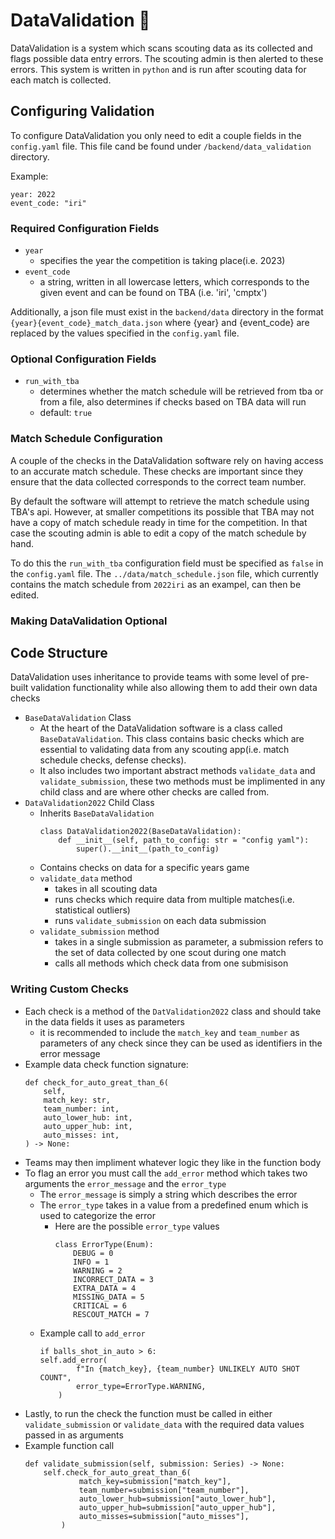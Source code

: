 # DataValidation 📔

DataValidation is a system which scans scouting data as its collected and flags possible data entry errors. The scouting admin is then alerted to these errors. This system is written in `python` and is run after scouting data for each match is collected.


## Configuring Validation

To configure DataValidation you only need to edit a couple fields in the `config.yaml` file. This file cand be found under `/backend/data_validation` directory.

Example:
```
year: 2022
event_code: "iri"
```

### Required Configuration Fields

 - `year`
    - specifies the year the competition is taking place(i.e. 2023)
 -  `event_code`
    - a string, written in all lowercase letters, which corresponds to the given event and can be found on TBA (i.e. 'iri', 'cmptx')

Additionally, a json file must exist in the `backend/data` directory in the format `{year}{event_code}_match_data.json` where {year} and {event_code} are replaced by the values specified in the `config.yaml` file.

### Optional Configuration Fields
 - `run_with_tba`
    - determines whether the match schedule will be retrieved from tba or from a file, also determines if checks based on TBA data will run
    - default: `true`

### Match Schedule Configuration
A couple of the checks in the DataValidation software rely on having access to an accurate match schedule. These checks are important since they ensure that the data collected corresponds to the correct team number. 

By default the software will attempt to retrieve the match schedule using TBA's api. However, at smaller competitions its possible that TBA may not have a copy of match schedule ready in time for the competition. In that case the scouting admin is able to edit a copy of the match schedule by hand.

To do this the `run_with_tba` configuration field must be specified as `false` in the `config.yaml` file. The `../data/match_schedule.json` file, which currently contains the match schedule from `2022iri` as an exampel, can then be edited.

### Making DataValidation Optional
 
## Code Structure 
DataValidation uses inheritance to provide teams with some level of pre-built validation functionality while also allowing them to add their own data checks
- `BaseDataValidation` Class
    - At the heart of the DataValidation software is a class called `BaseDataValidation`. This class contains basic checks which are essential to validating data from any scouting app(i.e. match schedule checks, defense checks).
    - It also includes two important abstract methods `validate_data` and `validate_submission`, these two methods must be implimented in any child class and are where other checks are called from.
- `DataValidation2022` Child Class
    - Inherits `BaseDataValidation`
        ```
        class DataValidation2022(BaseDataValidation):
            def __init__(self, path_to_config: str = "config yaml"):
                super().__init__(path_to_config)
        ```
    - Contains checks on data for a  specific years game
    - `validate_data` method
        - takes in all scouting data
        - runs checks which require data from multiple matches(i.e. statistical outliers)
        - runs `validate_submission` on each data submission
    - `validate_submission` method
        - takes in a single submission as parameter, a submission refers to the set of data collected by one scout during one match
        - calls all methods which check data from one submisison

### Writing Custom Checks
 - Each check is a method of the `DatValidation2022` class and should take in the data fields it uses as parameters
   - it is recommended to include the `match_key` and `team_number` as parameters of any check since they can be used as identifiers in the error message
 - Example data check function signature:
    ```
    def check_for_auto_great_than_6(
        self,
        match_key: str,
        team_number: int,
        auto_lower_hub: int,
        auto_upper_hub: int,
        auto_misses: int,
    ) -> None:
    ```
 - Teams may then impliment whatever logic they like in the function body
 - To flag an error you must call the `add_error` method which takes two arguments the `error_message` and the `error_type`
    - The `error_message` is simply a string which describes the error
    - The `error_type` takes in a value from a predefined enum which is used to categorize the error
        - Here are the possible `error_type` values
            ```
            class ErrorType(Enum):
                DEBUG = 0
                INFO = 1
                WARNING = 2
                INCORRECT_DATA = 3
                EXTRA_DATA = 4
                MISSING_DATA = 5
                CRITICAL = 6
                RESCOUT_MATCH = 7
            ```
    - Example call to `add_error`
        ```
        if balls_shot_in_auto > 6:
        self.add_error(
                f"In {match_key}, {team_number} UNLIKELY AUTO SHOT COUNT",
                error_type=ErrorType.WARNING,
            )
        ```
 - Lastly, to run the check the function must be called in either `validate_submission` or `validate_data` with the required data values passed in as arguments
 - Example function call
    ```
    def validate_submission(self, submission: Series) -> None:
        self.check_for_auto_great_than_6(
                match_key=submission["match_key"],
                team_number=submission["team_number"],
                auto_lower_hub=submission["auto_lower_hub"],
                auto_upper_hub=submission["auto_upper_hub"],
                auto_misses=submission["auto_misses"],
            )
    ```